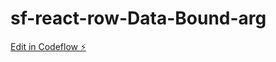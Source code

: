 # sf-react-row-Data-Bound-arg

[Edit in Codeflow ⚡️](https://github.com/SanthoshIruthayaraj/sf-react-row-Data-Bound-arg)

